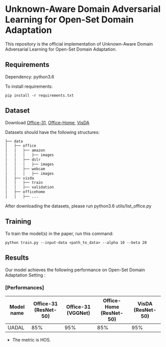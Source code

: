 # Unknown-Aware Domain Adversarial Learning for Open-Set Domain Adaptation

This repository is the official implementation of Unknown-Aware Domain Adversarial Learning for Open-Set Domain Adaptation. 

## Requirements

Dependency: python3.6

To install requirements:

```setup
pip install -r requirements.txt
```

## Dataset

Download [Office-31][office31link], [Office-Home][officehomelink], [VisDA][visdalink]

[office31link]: https://people.eecs.berkeley.edu/~jhoffman/domainadapt/#datasets_code "Go "

[officehomelink]: https://www.hemanthdv.org/officeHomeDataset.html "Go "

[visdalink]: http://ai.bu.edu/visda-2017/#download "Go "

Datasets should have the following structures:

```bash
├── data
│   ├── office
│   │   ├── amazon
│   │   │   ├── images
│   │   ├── dslr
│   │   │   ├── images
│   │   ├── webcam
│   │   │   ├── images
│   ├── visda
│   │   ├── train
│   │   ├── validation
│   ├── officehome
│   │   ├── ...
```

After downloading the datasets, please run python3.6 utils/list_office.py 

## Training

To train the model(s) in the paper, run this command:

```train
python train.py --input-data <path_to_data> --alpha 10 --beta 20
```

## Results

Our model achieves the following performance on Open-Set Domain Adaptation Setting :

### [Performances]

| Model name         | Office-31 (ResNet-50) | Office-31 (VGGNet) | Office-Home (ResNet-50) | VisDA (ResNet-50) |
| ------------------ |---------------- | -------------- |---------------- | -------------- |
| UADAL  |     85%         |      95%       | 85%         |      95%       |

- The metric is HOS.

